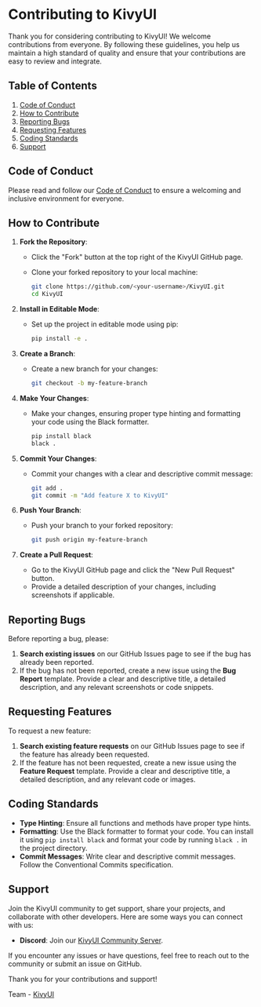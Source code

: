 # Contributing to KivyUI

Thank you for considering contributing to KivyUI! We welcome contributions from everyone. By following these guidelines, you help us maintain a high standard of quality and ensure that your contributions are easy to review and integrate.

## Table of Contents

1. [Code of Conduct](#code-of-conduct)
2. [How to Contribute](#how-to-contribute)
3. [Reporting Bugs](#reporting-bugs)
4. [Requesting Features](#requesting-features)
5. [Coding Standards](#coding-standards)
6. [Support](#support)

## Code of Conduct

Please read and follow our [Code of Conduct](CODE_OF_CONDUCT.md) to ensure a welcoming and inclusive environment for everyone.

## How to Contribute

1. **Fork the Repository**:
   - Click the "Fork" button at the top right of the KivyUI GitHub page.
   - Clone your forked repository to your local machine:

      ```sh
      git clone https://github.com/<your-username>/KivyUI.git
      cd KivyUI
      ```

2. **Install in Editable Mode**:
   - Set up the project in editable mode using pip:

      ```sh
      pip install -e .
      ```

3. **Create a Branch**:
   - Create a new branch for your changes:

      ```sh
      git checkout -b my-feature-branch
      ```

4. **Make Your Changes**:
   - Make your changes, ensuring proper type hinting and formatting your code using the Black formatter.

      ```sh
      pip install black
      black .
      ```

5. **Commit Your Changes**:
   - Commit your changes with a clear and descriptive commit message:

      ```sh
      git add .
      git commit -m "Add feature X to KivyUI"
      ```

6. **Push Your Branch**:
   - Push your branch to your forked repository:

      ```sh
      git push origin my-feature-branch
      ```

7. **Create a Pull Request**:
   - Go to the KivyUI GitHub page and click the "New Pull Request" button.
   - Provide a detailed description of your changes, including screenshots if applicable.

## Reporting Bugs

Before reporting a bug, please:

1. **Search existing issues** on our GitHub Issues page to see if the bug has already been reported.
2. If the bug has not been reported, create a new issue using the **Bug Report** template. Provide a clear and descriptive title, a detailed description, and any relevant screenshots or code snippets.

## Requesting Features

To request a new feature:

1. **Search existing feature requests** on our GitHub Issues page to see if the feature has already been requested.
2. If the feature has not been requested, create a new issue using the **Feature Request** template. Provide a clear and descriptive title, a detailed description, and any relevant code or images.

## Coding Standards

- **Type Hinting**: Ensure all functions and methods have proper type hints.
- **Formatting**: Use the Black formatter to format your code. You can install it using `pip install black` and format your code by running `black .` in the project directory.
- **Commit Messages**: Write clear and descriptive commit messages. Follow the Conventional Commits specification.

## Support

Join the KivyUI community to get support, share your projects, and collaborate with other developers. Here are some ways you can connect with us:

- **Discord**: Join our [KivyUI Community Server](https://discord.gg/y9tqwbV5NK).
<!-- - **Stack Overflow**: Feel free to reach out on our [Stack Overflow](https://stackoverflow.com/users/16486510/el3).
- **GitHub Discussions**: Participate in discussions and ask questions in the [GitHub Discussions](https://github.com/el3/KivyUI/discussions) section.
- **YouTube - KivyUI**: Follow us on YouTube [@KivyUI](https://youtube.com/@KivyUI) for updates and announcements. -->

If you encounter any issues or have questions, feel free to reach out to the community or submit an issue on GitHub.

Thank you for your contributions and support!

Team - [KivyUI](https://github.com/el3/KivyUI)

